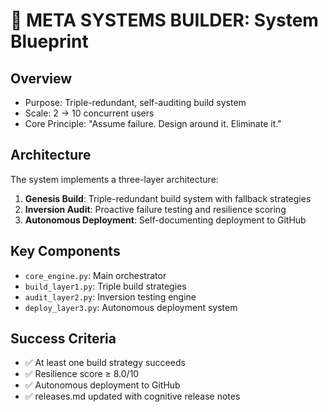 # 🧱 META SYSTEMS BUILDER: System Blueprint

## Overview
- Purpose: Triple-redundant, self-auditing build system
- Scale: 2 → 10 concurrent users
- Core Principle: "Assume failure. Design around it. Eliminate it."

## Architecture
The system implements a three-layer architecture:

1. **Genesis Build**: Triple-redundant build system with fallback strategies
2. **Inversion Audit**: Proactive failure testing and resilience scoring
3. **Autonomous Deployment**: Self-documenting deployment to GitHub

## Key Components
- `core_engine.py`: Main orchestrator
- `build_layer1.py`: Triple build strategies
- `audit_layer2.py`: Inversion testing engine
- `deploy_layer3.py`: Autonomous deployment system

## Success Criteria
- ✅ At least one build strategy succeeds
- ✅ Resilience score ≥ 8.0/10
- ✅ Autonomous deployment to GitHub
- ✅ releases.md updated with cognitive release notes

